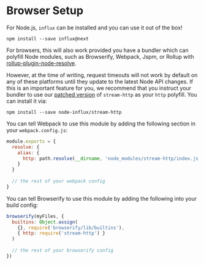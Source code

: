 # Browser Setup

For Node.js, `influx` can be installed and you can use it out of the box!

```
npm install --save influx@next
```

For browsers, this will also work provided you have a bundler which can polyfill Node modules, such as Browserify, Webpack, Jspm, or Rollup with [rollup-plugin-node-resolve](https://github.com/rollup/rollup-plugin-node-resolve).

However, at the time of writing, request timeouts will not work by default on any of these platforms until they update to the latest Node API changes. If this is an important feature for you, we recommend that you instruct your bundler to use our [patched version](https://github.com/node-influx/stream-http) of `stream-http` as your `http` polyfill. You can install it via:

```
npm install --save node-influx/stream-http
```

You can tell Webpack to use this module by adding the following section in your `webpack.config.js`:

```js
module.exports = {
  resolve: {
    alias: {
      http: path.resolve(__dirname, 'node_modules/stream-http/index.js')
    }
  }
  
  // the rest of your webpack config
}
```

You can tell Browserify to use this module by adding the following into your build config:

```js
browserify(myFiles, {
  builtins: Object.assign(
    {}, require('browserify/lib/builtins'),
    { http: require('stream-http') }
  )
  
  // the rest of your browserify config
})
```
